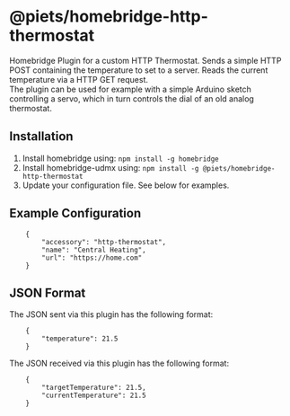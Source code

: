 # @piets/homebridge-http-thermostat

Homebridge Plugin for a custom HTTP Thermostat. Sends a simple HTTP POST containing the temperature to set to a server. Reads the current temperature via a HTTP GET request.  
The plugin can be used for example with a simple Arduino sketch controlling a servo, which in turn controls the dial of an old analog thermostat.

## Installation

1. Install homebridge using: `npm install -g homebridge`
2. Install homebridge-udmx using: `npm install -g @piets/homebridge-http-thermostat`
3. Update your configuration file. See below for examples.

## Example Configuration

```
    {
        "accessory": "http-thermostat",
        "name": "Central Heating",
        "url": "https://home.com"
    }
```

## JSON Format

The JSON sent via this plugin has the following format:

```
    {
        "temperature": 21.5
    }
```

The JSON received via this plugin has the following format:

```
    {
        "targetTemperature": 21.5,
        "currentTemperature": 21.5
    }
```
